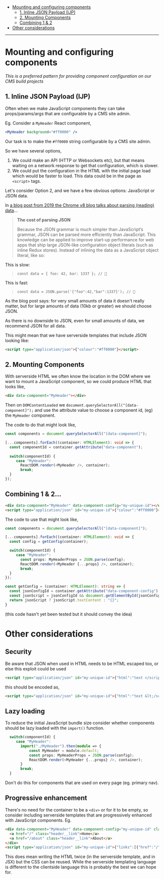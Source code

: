 * [Mounting and configuring components](#mounting-and-configuring-components)
  * [1. Inline JSON Payload (IJP)](#1-inline-json-payload-ijp)
  * [2. Mounting Components](#2-mounting-components)
  * [Combining 1 & 2](#combining-1--2)
* [Other considerations](#other-considerations)

------------------------------------

# Mounting and configuring components

_This is a preferred pattern for providing component configuration on our CMS build projects_

## 1. Inline JSON Payload (IJP)

Often when we make JavaScript components they can take props/params/args that are configurable by a CMS site admin.

Eg. Consider a `MyHeader` React component,

```jsx
<MyHeader background="#ff0000" />
```

Our task is to make the `#ff0000` string configurable by a CMS site admin.

So we have several options,

1. We could make an API (HTTP or Websockets etc), but that means waiting on a network response to get that configuration, which is slower.
2. We could put the configuration in the HTML with the initial page load which would be faster to load. This data could be in the page as `<script>` tags.

Let's consider Option 2, and we have a few obvious options: JavaScript or JSON data.

In [a blog post from 2019 the Chrome v8 blog talks about parsing (reading) data](https://v8.dev/blog/cost-of-javascript-2019#json)...

> **The cost of parsing JSON**
>
> Because the JSON grammar is much simpler than JavaScript’s grammar, JSON can be parsed more efficiently than JavaScript. This knowledge can be applied to improve start-up performance for web apps that ship large JSON-like configuration object literals (such as inline Redux stores). Instead of inlining the data as a JavaScript object literal, like so:

This is slow:

> `const data = { foo: 42, bar: 1337 }; // 🐌`

This is fast:

> `const data = JSON.parse('{"foo":42,"bar":1337}'); // 🚀`

As the blog post says: for very small amounts of data it doesn't really matter, but for large amounts of data (10kb or greater) we should choose JSON.

As there is no downside to JSON, even for small amounts of data, we recommend JSON for all data.

This might mean that we have serverside templates that include JSON looking like:

```html
<script type="application/json">{"colour":"#ff0000"}</script>
```

## 2. Mounting Components

With serverside HTML we often know the location in the DOM where we want to mount a JavaScript component, so we could produce HTML that looks like,

```html
<div data-component="MyHeader"></div>
```

Then on `DOMContentLoaded` we `document.querySelectorAll("[data-component]");` and use the attribute value to choose a component id, (eg) the `MyHeader` component.

The code to do that might look like,

```typescript
const components = document.querySelectorAll("[data-component]");

[...components].forEach((container: HTMLElement): void => {
  const componentId = container.getAttribute("data-component");
    
  switch(componentId) {
     case "MyHeader":
       ReactDOM.render(<MyHeader />, container);
       break;
  }
});
```

## Combining 1 & 2...

```html
<div data-component="MyHeader" data-component-config="my-unique-id"></div>
<script type="application/json" id="my-unique-id">{"colour":"#ff0000"}</script>
```

The code to use that might look like,

```typescript
const components = document.querySelectorAll("[data-component]");

[...components].forEach((container: HTMLElement): void => {
  const config = getConfig(container);

  switch(componentId) {
     case "MyHeader":
       const props: MyHeaderProps = JSON.parse(config);
       ReactDOM.render(<MyHeader {...props} />, container);
       break;
  }
});

const getConfig = (container: HTMLElement): string => {
  const jsonConfigId = container.getAttribute("data-component-config");
  const jsonScript = jsonConfigId && document.getElementById(jsonConfigId);
  return jsonScript ? jsonScript.textContent : "{}";
}
```

(this code hasn't yet been tested but it should convey the idea)

# Other considerations

## Security

Be aware that JSON when used in HTML needs to be HTML escaped too, or else this exploit could be used

```html
<script type="application/json" id="my-unique-id">{"html":"text </script> more text"}</script>
```

this should be encoded as,

```html
<script type="application/json" id="my-unique-id">{"html":"text &lt;/script&gt; more text"}</script>
```

## Lazy loading

To reduce the initial JavaScript bundle size consider whether components should be lazy loaded with the `import()` function.

```typescript
  switch(componentId) {
     case "MyHeader":       
       import("./MyHeader").then(module => {
           const MyHeader = module.default;
           const props: MyHeaderProps = JSON.parse(config);
           ReactDOM.render(<MyHeader {...props} />, container);
       }
       break;
  }
```

Don't do this for components that are used on every page (eg. primary nav).

## Progressive enhancement

There's no need for the container to be a `<div>` or for it to be empty, so consider including serverside templates that are progressively enhanced with JavaScript components. Eg.

```html
<div data-component="MyHeader" data-component-config="my-unique-id" class="header">
  <a href="/" class="header__link">Home</a>
  <a href="/about" class="header__link">About</a>
</div>
<script type="application/json" id="my-unique-id">{"links":[{"href":"/","text":"Home"},{"href":"/about","text":"About"}]}</script>
```

This does mean writing the HTML twice (in the serverside template, and in JSX) but the CSS can be reused. While the serverside templating language is different to the clientside language this is probably the best we can hope for.
